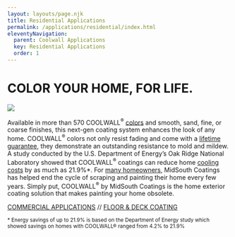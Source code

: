 ```yaml
---
layout: layouts/page.njk
title: Residential Applications
permalink: /applications/residential/index.html
eleventyNavigation:
  parent: Coolwall Applications
  key: Residential Applications
  order: 1
---
```


# COLOR YOUR HOME, FOR LIFE.

![](/static/img/MSC-residentialapps-inset.jpg)

Available in more than 570 COOLWALL<sup>&reg;</sup> [colors](/color-chart) and smooth, sand, fine, or coarse finishes, this next-gen coating system enhances the look of any home. COOLWALL<sup>&reg;</sup> colors not only resist fading and come with a [lifetime guarantee](/difference/guarantee), they demonstrate an outstanding resistance to mold and mildew. A study conducted by the U.S. Department of Energy’s Oak Ridge National Laboratory showed that COOLWALL<sup>&reg;</sup> coatings can reduce home [cooling costs](/difference/energy-savings) by as much as 21.9%\*. For [many homeowners](/testimonials), MidSouth Coatings has helped end the cycle of scraping and painting their home every few years.  Simply put, COOLWALL<sup>&reg;</sup> by MidSouth Coatings is the home exterior coating solution that makes painting your home obsolete.

[COMMERCIAL APPLICATIONS](/applications/commercial) // [FLOOR & DECK COATING](/applications/floor-and-deck)

<small>* Energy savings of up to 21.9% is based on the Department of Energy study which showed savings on homes with COOLWALL® ranged from 4.2% to 21.9%</small>
